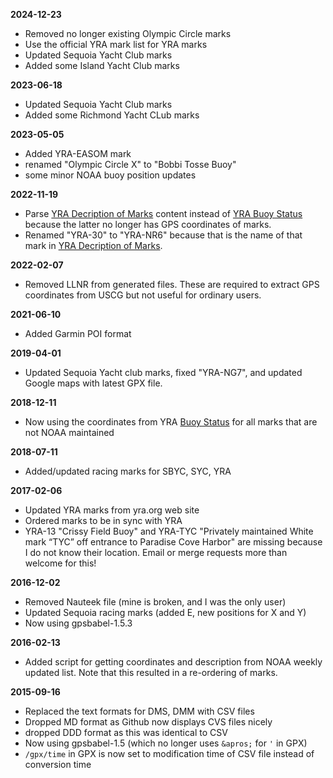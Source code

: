 **2024-12-23**

 * Removed no longer existing Olympic Circle marks
 * Use the official YRA mark list for YRA marks
 * Updated Sequoia Yacht Club marks
 * Added some Island Yacht Club marks

**2023-06-18**

 * Updated Sequoia Yacht Club marks
 * Added some Richmond Yacht CLub marks

**2023-05-05**

 * Added YRA-EASOM mark
 * renamed "Olympic Circle X" to "Bobbi Tosse Buoy"
 * some minor NOAA buoy position updates

**2022-11-19**

 * Parse [YRA Decription of Marks](http://yra.org/descriptionofmarks/)
   content instead of [YRA Buoy Status](http://yra.org/buoy-status/)
   because the latter no longer has GPS coordinates of marks.
 * Renamed "YRA-30" to "YRA-NR6" because that is the name of that mark in
   [YRA Decription of Marks](http://yra.org/descriptionofmarks/).
   
**2022-02-07**

 * Removed LLNR from generated files.  These are required to extract GPS coordinates from USCG
   but not useful for ordinary users.
 
**2021-06-10**

 * Added Garmin POI format

**2019-04-01**

 * Updated Sequoia Yacht club marks, fixed "YRA-NG7", and updated Google maps with latest GPX file.
 
**2018-12-11**

 * Now using the coordinates from YRA [Buoy
   Status](http://yra.org/buoy-status/) for all marks that are not NOAA
   maintained

**2018-07-11**

 * Added/updated racing marks for SBYC, SYC, YRA

**2017-02-06**

 * Updated YRA marks from yra.org web site
 * Ordered marks to be in sync with YRA
 * YRA-13 "Crissy Field Buoy" and YRA-TYC "Privately maintained White mark “TYC”
   off entrance to Paradise Cove Harbor" are missing because I do not know their
   location.  Email or merge requests more than welcome for this!

**2016-12-02**

 * Removed Nauteek file (mine is broken, and I was the only user)
 * Updated Sequoia racing marks (added E, new positions for X and Y)
 * Now using gpsbabel-1.5.3

**2016-02-13**

 * Added script for getting coordinates and description from NOAA weekly updated
   list.  Note that this resulted in a re-ordering of marks.

**2015-09-16**

 * Replaced the text formats for DMS, DMM with CSV files
 * Dropped MD format as Github now displays CVS files nicely
 * dropped DDD format as this was identical to CSV
 * Now using gpsbabel-1.5 (which no longer uses `&apros;` for `'` in GPX)
 * `/gpx/time` in GPX is now set to modification time of CSV file instead of
   conversion time
